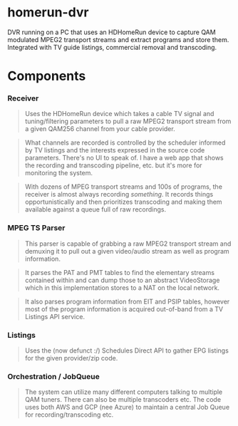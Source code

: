 # homerun-dvr

DVR running on a PC that uses an HDHomeRun device to capture QAM modulated MPEG2 transport streams and extract programs and store them. Integrated with TV guide listings, commercial removal and transcoding.

# Components

### Receiver

> Uses the HDHomeRun device which takes a cable TV signal and tuning/filtering parameters to pull a raw MPEG2 transport stream from a given QAM256 channel from your cable provider.

> What channels are recorded is controlled by the scheduler informed by TV listings and the interests
> expressed in the source code parameters. There's no UI to speak of. I have a web app that shows the recording
> and transcoding pipeline, etc. but it's more for monitoring the system.

> With dozens of MPEG transport streams and 100s of programs, the receiver is almost always recording *something*. It records things opportunistically and then prioritizes transcoding and making them available against a queue full of raw recordings. 

### MPEG TS Parser

> This parser is capable of grabbing a raw MPEG2 transport stream and demuxing it to pull out a given video/audio stream as well as program information.

> It parses the PAT and PMT tables to find the elementary streams contained within and can dump those to an abstract VideoStorage which in this implementation stores to a NAT on the local network.

> It also parses program information from EIT and PSIP tables, however most of the program information is acquired out-of-band from a TV Listings API service.

### Listings

> Uses the (now defunct :/) Schedules Direct API to
> gather EPG listings for the given provider/zip code.

### Orchestration / JobQueue

> The system can utilize many different computers talking to multiple QAM tuners. There can also be multiple transcoders etc. The code uses both AWS and GCP (nee Azure) to maintain a central Job Queue for recording/transcoding etc.
